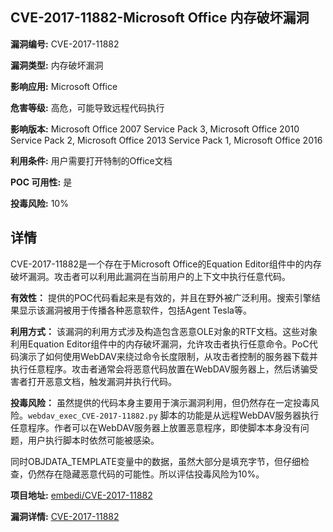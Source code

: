 ## CVE-2017-11882-Microsoft Office 内存破坏漏洞

**漏洞编号:** CVE-2017-11882

**漏洞类型:** 内存破坏漏洞

**影响应用:** Microsoft Office

**危害等级:** 高危，可能导致远程代码执行

**影响版本:** Microsoft Office 2007 Service Pack 3, Microsoft Office 2010 Service Pack 2, Microsoft Office 2013 Service Pack 1, Microsoft Office 2016

**利用条件:** 用户需要打开特制的Office文档

**POC 可用性:** 是

**投毒风险:** 10%

## 详情

CVE-2017-11882是一个存在于Microsoft Office的Equation Editor组件中的内存破坏漏洞。攻击者可以利用此漏洞在当前用户的上下文中执行任意代码。

**有效性：**
提供的POC代码看起来是有效的，并且在野外被广泛利用。搜索引擎结果显示该漏洞被用于传播各种恶意软件，包括Agent Tesla等。

**利用方式：**
该漏洞的利用方式涉及构造包含恶意OLE对象的RTF文档。这些对象利用Equation Editor组件中的内存破坏漏洞，允许攻击者执行任意命令。PoC代码演示了如何使用WebDAV来绕过命令长度限制，从攻击者控制的服务器下载并执行任意程序。攻击者通常会将恶意代码放置在WebDAV服务器上，然后诱骗受害者打开恶意文档，触发漏洞并执行代码。

**投毒风险：**
虽然提供的代码本身主要用于演示漏洞利用，但仍然存在一定投毒风险。`webdav_exec_CVE-2017-11882.py` 脚本的功能是从远程WebDAV服务器执行任意程序。作者可以在WebDAV服务器上放置恶意程序，即使脚本本身没有问题，用户执行脚本时依然可能被感染。

同时OBJDATA_TEMPLATE变量中的数据，虽然大部分是填充字节，但仔细检查，仍然存在隐藏恶意代码的可能性。所以评估投毒风险为10%。

**项目地址:** [embedi/CVE-2017-11882](https://github.com/embedi/CVE-2017-11882)

**漏洞详情:** [CVE-2017-11882](https://nvd.nist.gov/vuln/detail/CVE-2017-11882)